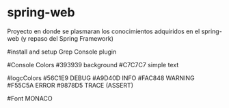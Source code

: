 # spring-web
Proyecto en donde se plasmaran los conocimientos adquiridos en el spring-web
(y repaso del Spring Framework)

#install and setup Grep Console plugin 

#Console Colors
#393939	background
#C7C7C7	simple text

#logcColors
#56C1E9	DEBUG
#A9D40D	INFO
#FAC848	WARNING
#F55C5A	ERROR
#9878D5	TRACE (ASSERT)


#Font	MONACO